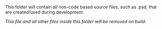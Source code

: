 This folder will contain all non-code based source files, such as .psd, that are created/used during development.

*This file and all other files inside this folder will be removed on build.*
